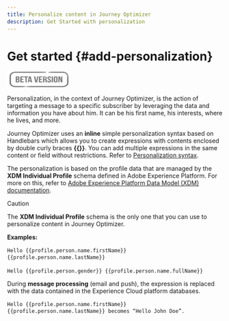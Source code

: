 ```yaml
---
title: Personalize content in Journey Optimizer
description: Get Started with personalization
---
```

# Get started {#add-personalization}

![](../assets/do-not-localize/badge.png)

Personalization, in the context of Journey Optimizer, is the action of targeting a message to a specific subscriber by leveraging the data and information you have about him. It can be his first name, his interests, where he lives, and more.

Journey Optimizer uses an **inline** simple personalization syntax based on Handlebars which allows you to create expressions with contents enclosed by double curly braces **{{}}**. You can add multiple expressions in the same content or field without restrictions. Refer to [Personalization syntax](personalization-syntax.md).

The personalization is based on the profile data that are managed by the **XDM Individual Profile** schema defined in Adobe Experience Platform. For more on this, refer to  [Adobe Experience Platform Data Model (XDM) documentation](https://experienceleague.adobe.com/docs/experience-platform/xdm/home.html).

>[!CAUTION]
>The **XDM Individual Profile** schema is the only one that you can use to personalize content in Journey Optimizer.

**Examples:**

```
Hello {{profile.person.name.firstName}} {{profile.person.name.lastName}}

Hello {{profile.person.gender}} {{profile.person.name.fullName}}
```

During **message processing** (email and push), the expression is replaced with the data contained in the Experience Cloud platform databases.

```
Hello {{profile.person.name.firstName}} {{profile.person.name.lastName}} becomes “Hello John Doe”.
```
